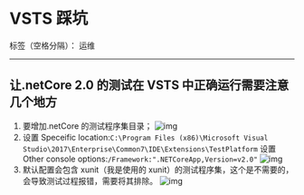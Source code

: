 ﻿# VSTS 踩坑

标签（空格分隔）： 运维

---

## 让.netCore 2.0 的测试在 VSTS 中正确运行需要注意几个地方

1. 要增加.netCore 的测试程序集目录；
   ![img](https://images2017.cnblogs.com/blog/282687/201801/282687-20180106102814362-1931048116.png)
2. 设置 Speceific location:`C:\Program Files (x86)\Microsoft Visual Studio\2017\Enterprise\Common7\IDE\Extensions\TestPlatform` 设置 Other console options:`/Framework:".NETCoreApp,Version=v2.0"`
   ![img](https://images2017.cnblogs.com/blog/282687/201801/282687-20180106102836815-515444835.png)
3. 默认配置会包含 xunit（我是使用的 xunit）的测试程序集，这个是不需要的，会导致测试过程报错，需要将其排除。
   ![img](https://images2017.cnblogs.com/blog/282687/201801/282687-20180106212604346-548141091.png)
